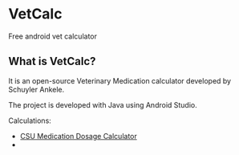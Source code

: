 # VetCalc
Free android vet calculator

## What is VetCalc?
It is an open-source Veterinary Medication calculator developed by Schuyler Ankele.  

The project is developed with Java using Android Studio. 

Calculations:  
<ul>
<li><a href="http://csuvth.colostate.edu/emergencydrugcalculator/">CSU Medication Dosage Calculator</a></li>
<li></li>
</ul>
